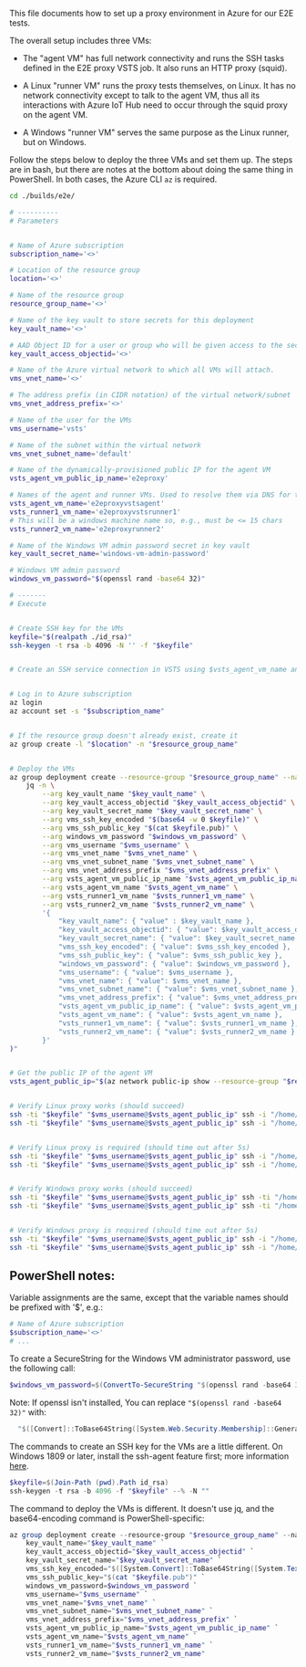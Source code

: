 This file documents how to set up a proxy environment in Azure for our E2E tests.

The overall setup includes three VMs:

- The "agent VM" has full network connectivity and runs the SSH tasks defined in the E2E proxy VSTS job. It also runs an HTTP proxy (squid).

- A Linux "runner VM" runs the proxy tests themselves, on Linux. It has no network connectivity except to talk to the agent VM, thus all its interactions with Azure IoT Hub need to occur through the squid proxy on the agent VM.

- A Windows "runner VM" serves the same purpose as the Linux runner, but on Windows.

Follow the steps below to deploy the three VMs and set them up. The steps are in bash, but there are notes at the bottom about doing the same thing in PowerShell. In both cases, the Azure CLI `az` is required.

```sh
cd ./builds/e2e/

# ----------
# Parameters


# Name of Azure subscription
subscription_name='<>'

# Location of the resource group
location='<>'

# Name of the resource group
resource_group_name='<>'

# Name of the key vault to store secrets for this deployment
key_vault_name='<>'

# AAD Object ID for a user or group who will be given access to the secrets in this key vault
key_vault_access_objectid='<>'

# Name of the Azure virtual network to which all VMs will attach.
vms_vnet_name='<>'

# The address prefix (in CIDR notation) of the virtual network/subnet
vms_vnet_address_prefix='<>'

# Name of the user for the VMs
vms_username='vsts'

# Name of the subnet within the virtual network
vms_vnet_subnet_name='default'

# Name of the dynamically-provisioned public IP for the agent VM
vsts_agent_vm_public_ip_name='e2eproxy'

# Names of the agent and runner VMs. Used to resolve them via DNS for the tests.
vsts_agent_vm_name='e2eproxyvstsagent'
vsts_runner1_vm_name='e2eproxyvstsrunner1'
# This will be a windows machine name so, e.g., must be <= 15 chars
vsts_runner2_vm_name='e2eproxyrunner2'

# Name of the Windows VM admin password secret in key vault
key_vault_secret_name='windows-vm-admin-password'

# Windows VM admin password
windows_vm_password="$(openssl rand -base64 32)"

# -------
# Execute


# Create SSH key for the VMs
keyfile="$(realpath ./id_rsa)"
ssh-keygen -t rsa -b 4096 -N '' -f "$keyfile"


# Create an SSH service connection in VSTS using $vsts_agent_vm_name and $keyfile


# Log in to Azure subscription
az login
az account set -s "$subscription_name"


# If the resource group doesn't already exist, create it
az group create -l "$location" -n "$resource_group_name"


# Deploy the VMs
az group deployment create --resource-group "$resource_group_name" --name 'e2e-proxy' --template-file ./proxy-deployment-template.json --parameters "$(
    jq -n \
        --arg key_vault_name "$key_vault_name" \
        --arg key_vault_access_objectid "$key_vault_access_objectid" \
        --arg key_vault_secret_name "$key_vault_secret_name" \
        --arg vms_ssh_key_encoded "$(base64 -w 0 $keyfile)" \
        --arg vms_ssh_public_key "$(cat $keyfile.pub)" \
        --arg windows_vm_password "$windows_vm_password" \
        --arg vms_username "$vms_username" \
        --arg vms_vnet_name "$vms_vnet_name" \
        --arg vms_vnet_subnet_name "$vms_vnet_subnet_name" \
        --arg vms_vnet_address_prefix "$vms_vnet_address_prefix" \
        --arg vsts_agent_vm_public_ip_name "$vsts_agent_vm_public_ip_name" \
        --arg vsts_agent_vm_name "$vsts_agent_vm_name" \
        --arg vsts_runner1_vm_name "$vsts_runner1_vm_name" \
        --arg vsts_runner2_vm_name "$vsts_runner2_vm_name" \
        '{
            "key_vault_name": { "value" : $key_vault_name },
            "key_vault_access_objectid": { "value": $key_vault_access_objectid },
            "key_vault_secret_name": { "value": $key_vault_secret_name },
            "vms_ssh_key_encoded": { "value": $vms_ssh_key_encoded },
            "vms_ssh_public_key": { "value": $vms_ssh_public_key },
            "windows_vm_password": { "value": $windows_vm_password },
            "vms_username": { "value": $vms_username },
            "vms_vnet_name": { "value": $vms_vnet_name },
            "vms_vnet_subnet_name": { "value": $vms_vnet_subnet_name },
            "vms_vnet_address_prefix": { "value": $vms_vnet_address_prefix },
            "vsts_agent_vm_public_ip_name": { "value": $vsts_agent_vm_public_ip_name },
            "vsts_agent_vm_name": { "value": $vsts_agent_vm_name },
            "vsts_runner1_vm_name": { "value": $vsts_runner1_vm_name },
            "vsts_runner2_vm_name": { "value": $vsts_runner2_vm_name }
        }'
)"


# Get the public IP of the agent VM
vsts_agent_public_ip="$(az network public-ip show --resource-group "$resource_group_name" --name "$vsts_agent_vm_public_ip_name" --query 'ipAddress' --output tsv)"


# Verify Linux proxy works (should succeed)
ssh -ti "$keyfile" "$vms_username@$vsts_agent_public_ip" ssh -i "/home/$vms_username/.ssh/id_rsa" "$vms_username@$vsts_runner1_vm_name" curl -x "http://${vsts_agent_vm_name}:3128" -L 'http://www.microsoft.com'
ssh -ti "$keyfile" "$vms_username@$vsts_agent_public_ip" ssh -i "/home/$vms_username/.ssh/id_rsa" "$vms_username@$vsts_runner1_vm_name" curl -x "http://${vsts_agent_vm_name}:3128" -L 'https://www.microsoft.com'


# Verify Linux proxy is required (should time out after 5s)
ssh -ti "$keyfile" "$vms_username@$vsts_agent_public_ip" ssh -i "/home/$vms_username/.ssh/id_rsa" "$vms_username@$vsts_runner1_vm_name" timeout 5 curl -L 'http://www.microsoft.com'
ssh -ti "$keyfile" "$vms_username@$vsts_agent_public_ip" ssh -i "/home/$vms_username/.ssh/id_rsa" "$vms_username@$vsts_runner1_vm_name" timeout 5 curl -L 'https://www.microsoft.com'


# Verify Windows proxy works (should succeed)
ssh -ti "$keyfile" "$vms_username@$vsts_agent_public_ip" ssh -ti "/home/$vms_username/.ssh/id_rsa" "$vms_username@$vsts_runner2_vm_name" iwr -useb -proxy "http://${vsts_agent_vm_name}:3128" 'http://www.microsoft.com'
ssh -ti "$keyfile" "$vms_username@$vsts_agent_public_ip" ssh -ti "/home/$vms_username/.ssh/id_rsa" "$vms_username@$vsts_runner2_vm_name" iwr -useb -proxy "http://${vsts_agent_vm_name}:3128" 'https://www.microsoft.com'


# Verify Windows proxy is required (should time out after 5s)
ssh -ti "$keyfile" "$vms_username@$vsts_agent_public_ip" ssh -i "/home/$vms_username/.ssh/id_rsa" "$vms_username@$vsts_runner2_vm_name" iwr -useb -noproxy -timeoutsec 5 'http://www.microsoft.com'
ssh -ti "$keyfile" "$vms_username@$vsts_agent_public_ip" ssh -i "/home/$vms_username/.ssh/id_rsa" "$vms_username@$vsts_runner2_vm_name" iwr -useb -noproxy -timeoutsec 5 'https://www.microsoft.com'
```

## PowerShell notes:

Variable assignments are the same, except that the variable names should be prefixed with '$', e.g.:

```PowerShell
# Name of Azure subscription
$subscription_name='<>'
# ...
```

To create a SecureString for the Windows VM administrator password, use the following call:

```PowerShell
$windows_vm_password=$(ConvertTo-SecureString "$(openssl rand -base64 32)" -AsPlainText -Force)
```

Note: If openssl isn't installed, You can replace `"$(openssl rand -base64 32)"` with:

```PowerShell
  "$([Convert]::ToBase64String([System.Web.Security.Membership]::GeneratePassword(32, 3).ToCharArray(), 0))"
```

The commands to create an SSH key for the VMs are a little different. On Windows 1809 or later, install the ssh-agent feature first; more information [here](https://docs.microsoft.com/en-us/windows-server/administration/openssh/openssh_install_firstuse).

```PowerShell
$keyfile=$(Join-Path (pwd).Path id_rsa)
ssh-keygen -t rsa -b 4096 -f "$keyfile" --% -N ""
```

The command to deploy the VMs is different. It doesn't use jq, and the base64-encoding command is PowerShell-specific:

```PowerShell
az group deployment create --resource-group "$resource_group_name" --name 'e2e-proxy' --template-file ./proxy-deployment-template.json --parameters `
    key_vault_name="$key_vault_name" `
    key_vault_access_objectid="$key_vault_access_objectid" `
    key_vault_secret_name="$key_vault_secret_name" `
    vms_ssh_key_encoded="$([System.Convert]::ToBase64String([System.Text.Encoding]::Utf8.GetBytes($(Get-Content "$keyfile" -Raw))))" `
    vms_ssh_public_key="$(cat "$keyfile.pub")" `
    windows_vm_password=$windows_vm_password `
    vms_username="$vms_username" `
    vms_vnet_name="$vms_vnet_name" `
    vms_vnet_subnet_name="$vms_vnet_subnet_name" `
    vms_vnet_address_prefix="$vms_vnet_address_prefix" `
    vsts_agent_vm_public_ip_name="$vsts_agent_vm_public_ip_name" `
    vsts_agent_vm_name="$vsts_agent_vm_name" `
    vsts_runner1_vm_name="$vsts_runner1_vm_name" `
    vsts_runner2_vm_name="$vsts_runner2_vm_name"
```
